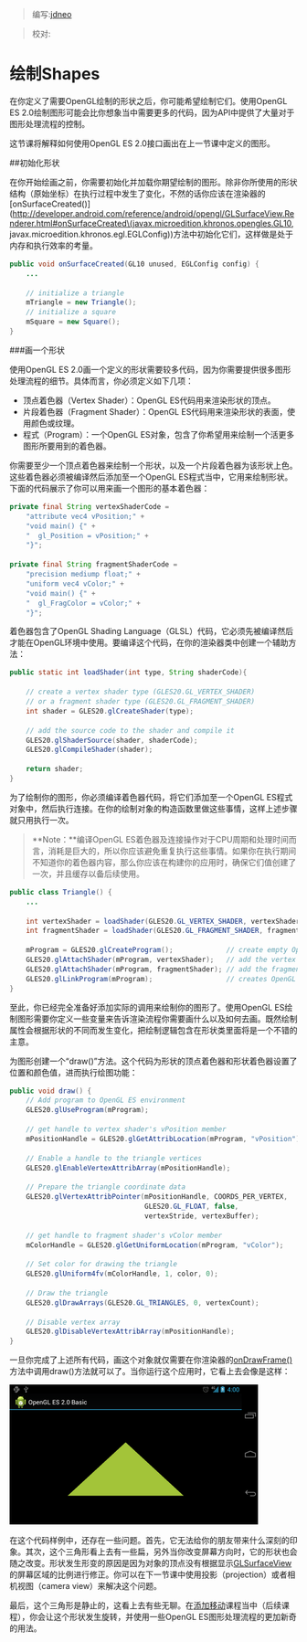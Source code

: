 > 编写:[jdneo](https://github.com/jdneo)

> 校对:

# 绘制Shapes

在你定义了需要OpenGL绘制的形状之后，你可能希望绘制它们。使用OpenGL ES 2.0绘制图形可能会比你想象当中需要更多的代码，因为API中提供了大量对于图形处理流程的控制。

这节课将解释如何使用OpenGL ES 2.0接口画出在上一节课中定义的图形。

##初始化形状

在你开始绘画之前，你需要初始化并加载你期望绘制的图形。除非你所使用的形状结构（原始坐标）在执行过程中发生了变化，不然的话你应该在渲染器的[onSurfaceCreated()](http://developer.android.com/reference/android/opengl/GLSurfaceView.Renderer.html#onSurfaceCreated\(javax.microedition.khronos.opengles.GL10, javax.microedition.khronos.egl.EGLConfig\))方法中初始化它们，这样做是处于内存和执行效率的考量。

```java
public void onSurfaceCreated(GL10 unused, EGLConfig config) {
    ...

    // initialize a triangle
    mTriangle = new Triangle();
    // initialize a square
    mSquare = new Square();
}
```

###画一个形状

使用OpenGL ES 2.0画一个定义的形状需要较多代码，因为你需要提供很多图形处理流程的细节。具体而言，你必须定义如下几项：
* 顶点着色器（Vertex Shader）：OpenGL ES代码用来渲染形状的顶点。
* 片段着色器（Fragment Shader）：OpenGL ES代码用来渲染形状的表面，使用颜色或纹理。
* 程式（Program）：一个OpenGL ES对象，包含了你希望用来绘制一个活更多图形所要用到的着色器。

你需要至少一个顶点着色器来绘制一个形状，以及一个片段着色器为该形状上色。这些着色器必须被编译然后添加至一个OpenGL ES程式当中，它用来绘制形状。下面的代码展示了你可以用来画一个图形的基本着色器：

```java
private final String vertexShaderCode =
    "attribute vec4 vPosition;" +
    "void main() {" +
    "  gl_Position = vPosition;" +
    "}";

private final String fragmentShaderCode =
    "precision mediump float;" +
    "uniform vec4 vColor;" +
    "void main() {" +
    "  gl_FragColor = vColor;" +
    "}";
```

着色器包含了OpenGL Shading Language（GLSL）代码，它必须先被编译然后才能在OpenGL环境中使用。要编译这个代码，在你的渲染器类中创建一个辅助方法：

```java
public static int loadShader(int type, String shaderCode){

    // create a vertex shader type (GLES20.GL_VERTEX_SHADER)
    // or a fragment shader type (GLES20.GL_FRAGMENT_SHADER)
    int shader = GLES20.glCreateShader(type);

    // add the source code to the shader and compile it
    GLES20.glShaderSource(shader, shaderCode);
    GLES20.glCompileShader(shader);

    return shader;
}
```

为了绘制你的图形，你必须编译着色器代码，将它们添加至一个OpenGL ES程式对象中，然后执行连接。在你的绘制对象的构造函数里做这些事情，这样上述步骤就只用执行一次。

> **Note：**编译OpenGL ES着色器及连接操作对于CPU周期和处理时间而言，消耗是巨大的，所以你应该避免重复执行这些事情。如果你在执行期间不知道你的着色器内容，那么你应该在构建你的应用时，确保它们值创建了一次，并且缓存以备后续使用。

```java
public class Triangle() {
    ...

    int vertexShader = loadShader(GLES20.GL_VERTEX_SHADER, vertexShaderCode);
    int fragmentShader = loadShader(GLES20.GL_FRAGMENT_SHADER, fragmentShaderCode);

    mProgram = GLES20.glCreateProgram();             // create empty OpenGL ES Program
    GLES20.glAttachShader(mProgram, vertexShader);   // add the vertex shader to program
    GLES20.glAttachShader(mProgram, fragmentShader); // add the fragment shader to program
    GLES20.glLinkProgram(mProgram);                  // creates OpenGL ES program executables
}
```

至此，你已经完全准备好添加实际的调用来绘制你的图形了。使用OpenGL ES绘制图形需要你定义一些变量来告诉渲染流程你需要画什么以及如何去画。既然绘制属性会根据形状的不同而发生变化，把绘制逻辑包含在形状类里面将是一个不错的主意。

为图形创建一个“draw()”方法。这个代码为形状的顶点着色器和形状着色器设置了位置和颜色值，进而执行绘图功能：

```java
public void draw() {
    // Add program to OpenGL ES environment
    GLES20.glUseProgram(mProgram);

    // get handle to vertex shader's vPosition member
    mPositionHandle = GLES20.glGetAttribLocation(mProgram, "vPosition");

    // Enable a handle to the triangle vertices
    GLES20.glEnableVertexAttribArray(mPositionHandle);

    // Prepare the triangle coordinate data
    GLES20.glVertexAttribPointer(mPositionHandle, COORDS_PER_VERTEX,
                                 GLES20.GL_FLOAT, false,
                                 vertexStride, vertexBuffer);

    // get handle to fragment shader's vColor member
    mColorHandle = GLES20.glGetUniformLocation(mProgram, "vColor");

    // Set color for drawing the triangle
    GLES20.glUniform4fv(mColorHandle, 1, color, 0);

    // Draw the triangle
    GLES20.glDrawArrays(GLES20.GL_TRIANGLES, 0, vertexCount);

    // Disable vertex array
    GLES20.glDisableVertexAttribArray(mPositionHandle);
}
```

一旦你完成了上述所有代码，画这个对象就仅需要在你渲染器的[onDrawFrame()](http://developer.android.com/reference/android/opengl/GLSurfaceView.Renderer.html#onDrawFrame\(javax.microedition.khronos.opengles.GL10\))方法中调用draw()方法就可以了。当你运行这个应用时，它看上去会像是这样：

![ogl-triangle](ogl-triangle.png "不使用投影或者相机视图画出来的三角形")

在这个代码样例中，还存在一些问题。首先，它无法给你的朋友带来什么深刻的印象。其次，这个三角形看上去有一些扁，另外当你改变屏幕方向时，它的形状也会随之改变。形状发生形变的原因是因为对象的顶点没有根据显示[GLSurfaceView](http://developer.android.com/reference/android/opengl/GLSurfaceView.html)的屏幕区域的比例进行修正。你可以在下一节课中使用投影（projection）或者相机视图（camera view）来解决这个问题。

最后，这个三角形是静止的，这看上去有些无聊。在[添加移动](motion.html)课程当中（后续课程），你会让这个形状发生旋转，并使用一些OpenGL ES图形处理流程的更加新奇的用法。
